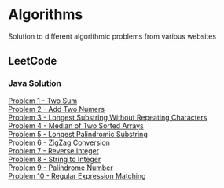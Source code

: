 # Algorithms
Solution to different algorithmic problems from various websites

## LeetCode

### Java Solution
[Problem 1 - Two Sum](https://github.com/yashtanna93/Algorithms/blob/master/java/src/leetcode/problem1/Problem1TwoSum.java)
</br>
[Problem 2 - Add Two Numers](https://github.com/yashtanna93/Algorithms/blob/master/java/src/leetcode/problem2/Problem2AddTwoNumbers.java)
</br>
[Problem 3 - Longest Substring Without Repeating Characters](https://github.com/yashtanna93/Algorithms/blob/master/java/src/leetcode/problem3/Problem3LengthOfLongestSubstring.java)
</br>
[Problem 4 - Median of Two Sorted Arrays](https://github.com/yashtanna93/Algorithms/blob/master/java/src/leetcode/problems/Problem4MedianOfTwoSortedArrays.java)
</br>
[Problem 5 - Longest Palindromic Substring](https://github.com/yashtanna93/Algorithms/blob/master/java/src/leetcode/problems/Problem5LongestPalindromicSubstring.java)
</br>
[Problem 6 - ZigZag Conversion](https://github.com/yashtanna93/Algorithms/blob/master/java/src/leetcode/problems/Problem6ZigZagConversion.java)
</br>
[Problem 7 - Reverse Integer](https://github.com/yashtanna93/Algorithms/blob/master/java/src/leetcode/problems/Problem7ReverseInteger.java)
</br>
[Problem 8 - String to Integer](https://github.com/yashtanna93/Algorithms/blob/master/java/src/leetcode/problems/Problem8StringToInteger.java)
</br>
[Problem 9 - Palindrome Number](https://github.com/yashtanna93/Algorithms/blob/master/java/src/leetcode/problems/Problem9PalindromeNumber.java)
</br>
[Problem 10 - Regular Expression Matching](https://github.com/yashtanna93/Algorithms/blob/master/java/src/leetcode/problems/Problem10RegularExpressionMatching.java)

